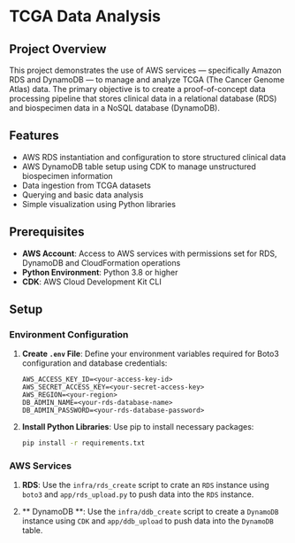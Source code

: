 # TCGA Data Analysis

## Project Overview

This project demonstrates the use of AWS services — specifically Amazon RDS and DynamoDB — to manage and analyze TCGA (The Cancer Genome Atlas) data. The primary objective is to create a proof-of-concept data processing pipeline that stores clinical data in a relational database (RDS) and biospecimen data in a NoSQL database (DynamoDB).

## Features

- AWS RDS instantiation and configuration to store structured clinical data
- AWS DynamoDB table setup using CDK to manage unstructured biospecimen information
- Data ingestion from TCGA datasets
- Querying and basic data analysis
- Simple visualization using Python libraries

## Prerequisites

- **AWS Account**: Access to AWS services with permissions set for RDS, DynamoDB and CloudFormation operations
- **Python Environment**: Python 3.8 or higher
- **CDK**: AWS Cloud Development Kit CLI

## Setup

### Environment Configuration

1. **Create `.env` File**:
   Define your environment variables required for Boto3 configuration and database credentials:

    ```plaintext
    AWS_ACCESS_KEY_ID=<your-access-key-id>
    AWS_SECRET_ACCESS_KEY=<your-secret-access-key>
    AWS_REGION=<your-region>
    DB_ADMIN_NAME=<your-rds-database-name>
    DB_ADMIN_PASSWORD=<your-rds-database-password>
    ```

2. **Install Python Libraries**:
   Use pip to install necessary packages:

    ```bash
    pip install -r requirements.txt
    ```

### AWS Services

1. **RDS**:
   Use the `infra/rds_create` script to crate an `RDS` instance using `boto3` and `app/rds_upload.py` to push data into the `RDS` instance.

2. ** DynamoDB **:
   Use the `infra/ddb_create` script to create a `DynamoDB` instance using `CDK` and `app/ddb_upload` to push data into the `DynamoDB` table.

